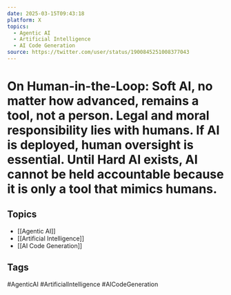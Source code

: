```yaml
---
date: 2025-03-15T09:43:18
platform: X
topics:
  - Agentic AI
  - Artificial Intelligence
  - AI Code Generation
source: https://twitter.com/user/status/1900845251008377043
---
```

# On Human-in-the-Loop: Soft AI, no matter how advanced, remains a tool, not a person. Legal and moral responsibility lies with humans. If AI is deployed, human oversight is essential. Until Hard AI exists, AI cannot be held accountable because it is only a tool that mimics humans.

## Topics
- [[Agentic AI]]
- [[Artificial Intelligence]]
- [[AI Code Generation]]

## Tags
#AgenticAI #ArtificialIntelligence #AICodeGeneration